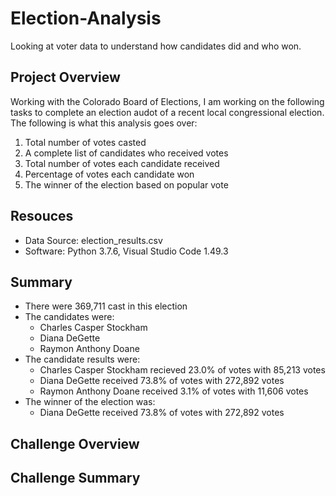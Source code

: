 # Election-Analysis
Looking at voter data to understand how candidates did and who won. 

## Project Overview 
Working with the Colorado Board of Elections, I am working on the following tasks to complete an election audot of a recent local congressional election. The following is what this analysis goes over:

1. Total number of votes casted
2. A complete list of candidates who received votes
3. Total number of votes each candidate received
4. Percentage of votes each candidate won
5. The winner of the election based on popular vote

## Resouces 
* Data Source: election_results.csv
* Software: Python 3.7.6, Visual Studio Code 1.49.3

## Summary 
* There were 369,711 cast in this election
* The candidates were:
  * Charles Casper Stockham
  * Diana DeGette
  * Raymon Anthony Doane
* The candidate results were:
  * Charles Casper Stockham recieved 23.0% of votes with 85,213 votes
  * Diana DeGette received 73.8% of votes with 272,892 votes
  * Raymon Anthony Doane received 3.1% of votes with 11,606 votes
* The winner of the election was:
  * Diana DeGette received 73.8% of votes with 272,892 votes

## Challenge Overview
## Challenge Summary
